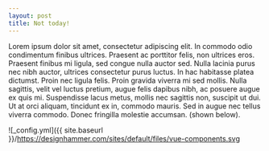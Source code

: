 ```yaml
---
layout: post
title: Not today!
---
```


Lorem ipsum dolor sit amet, consectetur adipiscing elit. In commodo odio condimentum finibus ultrices. Praesent ac porttitor felis, non ultrices eros. Praesent finibus mi ligula, sed congue nulla auctor sed. Nulla lacinia purus nec nibh auctor, ultrices consectetur purus luctus. In hac habitasse platea dictumst. Proin nec ligula felis. Proin gravida viverra mi sed mollis. Nulla sagittis, velit vel luctus pretium, augue felis dapibus nibh, ac posuere augue ex quis mi. Suspendisse lacus metus, mollis nec sagittis non, suscipit ut dui. Ut at orci aliquam, tincidunt ex in, commodo mauris. Sed in augue nec tellus viverra commodo. Donec fringilla molestie accumsan. (shown below).

![_config.yml]({{ site.baseurl }}/https://designhammer.com/sites/default/files/vue-components.svg


